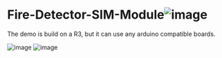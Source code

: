 # Fire-Detector-SIM-Module![image](https://user-images.githubusercontent.com/98205160/167802834-e7424c7d-0364-4087-89b6-9db191267698.png)

The demo is build on a R3, but it can use any arduino compatible boards. 


![image](https://user-images.githubusercontent.com/98205160/167802950-fae0d319-2081-41b6-ac5d-d2f97bf4820c.png)
![image](https://user-images.githubusercontent.com/98205160/167803018-b821dc81-f4bf-490a-923a-c6377116792d.png)

